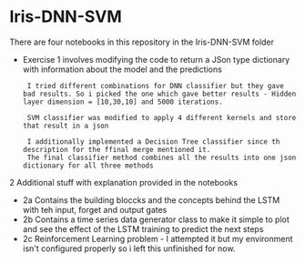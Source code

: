 # Iris-DNN-SVM

There are four notebooks in this repository in the Iris-DNN-SVM folder

*  Exercise 1 involves modifying the code to return a JSon type dictionary with information about the model and the predictions

        I tried different combinations for DNN classifier but they gave bad results. So i picked the one which gave better results - Hidden layer dimension = [10,30,10] and 5000 iterations.  

        SVM classifier was modified to apply 4 different kernels and store that result in a json   

        I additionally implemented a Decision Tree classifier since th description for the ffinal merge mentioned it.  
        The final classifier method combines all the results into one json dictionary for all three methods

2 Additional stuff with explanation provided in the notebooks

* 2a Contains the building bloccks and the concepts behind the LSTM with teh input, forget and output gates  
* 2b Contains a time series data generator class to make it simple to plot and see the effect of the LSTM training to predict the next steps  
* 2c Reinforcement Learning problem - I attempted it but my environment isn't configured properly so i left this unfinished for now.



